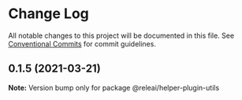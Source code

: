 # Change Log

All notable changes to this project will be documented in this file.
See [Conventional Commits](https://conventionalcommits.org) for commit guidelines.

## 0.1.5 (2021-03-21)

**Note:** Version bump only for package @releai/helper-plugin-utils
